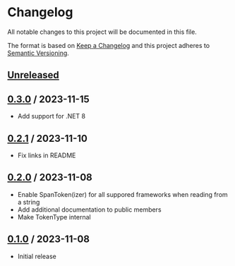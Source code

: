 # Changelog
All notable changes to this project will be documented in this file.

The format is based on [Keep a Changelog](http://keepachangelog.com/en/1.0.0/)
and this project adheres to [Semantic Versioning](http://semver.org/spec/v2.0.0.html).

## [Unreleased]

## [0.3.0] / 2023-11-15
- Add support for .NET 8

## [0.2.1] / 2023-11-10
- Fix links in README

## [0.2.0] / 2023-11-08
- Enable SpanToken(izer) for all suppored frameworks when reading from a string
- Add additional documentation to public members
- Make TokenType internal

## [0.1.0] / 2023-11-08
- Initial release

[Unreleased]: https://github.com/vipentti/SharpDotEnv/compare/0.3.0...HEAD
[0.3.0]: https://github.com/vipentti/SharpDotEnv/compare/0.2.1...0.3.0
[0.2.1]: https://github.com/vipentti/SharpDotEnv/compare/0.2.0...0.2.1
[0.2.0]: https://github.com/vipentti/SharpDotEnv/compare/0.1.0...0.2.0
[0.1.0]: https://github.com/vipentti/SharpDotEnv/tree/0.1.0
